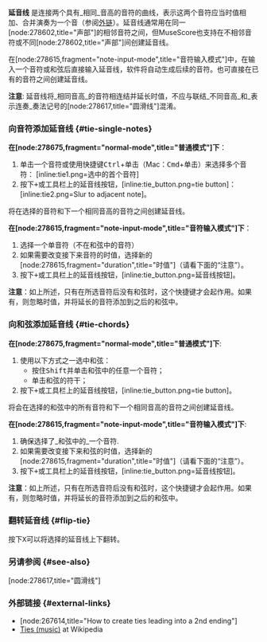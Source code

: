 __延音线__ 是连接两个具有_相同_音高的音符的曲线，表示这两个音符应当时值相加、合并演奏为一个音（参阅[外链](#external-links)）。延音线通常用在同一[node:278602,title="声部"]的相邻音符之间，但MuseScore也支持在不相邻音符或不同[node:278602,title="声部"]间创建延音线。

在[node:278615,fragment="note-input-mode",title="音符输入模式"]中，在输入一个音符或和弦后直接输入延音线，软件将自动生成后续的音符。也可直接在已有的音符之间创建延音线。

__注意__:  延音线将_相同音高_的音符相连结并延长时值，不应与联结_不同音高_和_表示连奏_奏法记号的[node:278617,title="圆滑线"]混淆。

### 向音符添加延音线 {#tie-single-notes}

__在[node:278675,fragment="normal-mode",title="普通模式"]下__：

1. 单击一个音符或使用快捷键<kbd><kbd>Ctrl</kbd></kbd>+单击（Mac：<kbd><kbd>Cmd</kbd></kbd>+单击）来选择多个音符：
 [inline:tie1.png=选中的首个音符]
2. 按下<kbd><kbd>+</kbd></kbd>或工具栏上的延音线按钮，[inline:tie_button.png=tie button]：
 [inline:tie2.png=Slur to adjacent note]。

将在选择的音符和下一个相同音高的音符之间创建延音线。

__在[node:278615,fragment="note-input-mode",title="音符输入模式"]下__：

1. 选择一个单音符（不在和弦中的音符）
2. 如果需要改变接下来音符的时值，选择新的[node:278615,fragment="duration",title="时值"]（请看下面的“注意”）。
3. 按下<kbd><kbd>+</kbd></kbd>或工具栏上的延音线按钮，[inline:tie_button.png=延音线按钮]。

__注意__：如上所述，只有在所选音符后没有和弦时，这个快捷键才会起作用。如果有，则忽略时值，并将延长的音符添加到之后的和弦中。

### 向和弦添加延音线 {#tie-chords}

__在[node:278675,fragment="normal-mode",title="普通模式"]下__:

1. 使用以下方式之一选中和弦：
   * 按住<kbd><kbd>Shift</kbd></kbd>并单击和弦中的任意一个音符；
   * 单击和弦的符干；
2. 按下<kbd><kbd>+</kbd></kbd>或工具栏上的延音线按钮，[inline:tie_button.png=tie button]。

将会在选择的和弦中的所有音符和下一个相同音高的音符之间创建延音线。

__在[node:278615,fragment="note-input-mode",title="音符输入模式"]下__:

1. 确保选择了_和弦中的_一个音符.
2. 如果需要改变接下来和弦的时值，选择新的[node:278615,fragment="duration",title="时值"]（请看下面的“注意”）。
3. 按下<kbd><kbd>+</kbd></kbd>或工具栏上的延音线按钮，[inline:tie_button.png=延音线按钮]。

__注意__：如上所述，只有在所选音符后没有和弦时，这个快捷键才会起作用。如果有，则忽略时值，并将延长的音符添加到之后的和弦中。

### 翻转延音线 {#flip-tie}

按下<kbd><kbd>X</kbd></kbd>可以将选择的延音线上下翻转。

### 另请参阅 {#see-also}

[node:278617,title="圆滑线"]

### 外部链接 {#external-links}

* [node:267614,title="How to create ties leading into a 2nd ending"]
* [Ties (music)](http://en.wikipedia.org/wiki/Tie_(music)) at Wikipedia 
